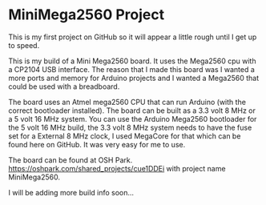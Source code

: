 # MiniMega2560 Project

This is my first project on GitHub so it will appear a little rough until I get up to speed.

This is my build of a Mini Mega2560 board. It uses the Mega2560 cpu with a CP2104 USB interface. The reason that I made this board was I wanted a more ports and memory for Arduino projects and I wanted a Mega2560 that could be used with a breadboard.



The board uses an Atmel mega2560 CPU that can run Arduino (with the correct bootloader installed).
The board can be built as a 3.3 volt 8 MHz or a 5 volt 16 MHz system.
You can use the Arduino Mega2560 bootloader for the 5 volt 16 MHz build, the 3.3 volt 8 MHz system needs to have the fuse set for a External 8 MHz clock, I used MegaCore for that which can be found here on GitHub. It was very easy for me to use.

The board can be found at OSH Park. https://oshpark.com/shared_projects/cue1DDEi with project name MiniMega2560.

I will be adding more build info soon...
